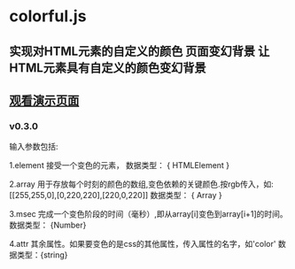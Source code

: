 
# colorful.js
实现对HTML元素的自定义的颜色
页面变幻背景
让HTML元素具有自定义的颜色变幻背景
----------------------------------- 
[观看演示页面](https://hanpoung.github.io/ColorTransformation/example.html)
----------------------------------- 
### v0.3.0  

输入参数包括:

1.element
接受一个变色的元素，
数据类型： {  HTMLElement  } 

2.array
用于存放每个时刻的颜色的数组,变色依赖的关键颜色.按rgb传入，如:[[255,255,0],[0,220,220],[220,0,220]]
数据类型： {  Array  } 

3.msec
完成一个变色阶段的时间（毫秒）,即从array[i]变色到array[i+1]的时间。
数据类型： {Number}

4.attr 
其余属性。如果要变色的是css的其他属性，传入属性的名字，如'color'
数据类型：{string}

